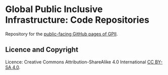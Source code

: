 # Global Public Inclusive Infrastructure: Code Repositories

Repository for the
[public-facing GitHub pages of GPII](http://gpii.github.io/).

## Licence and Copyright

Licence: Creative Commons Attribution-ShareAlike 4.0 International [CC BY-SA 4.0](LICENCE.html).

